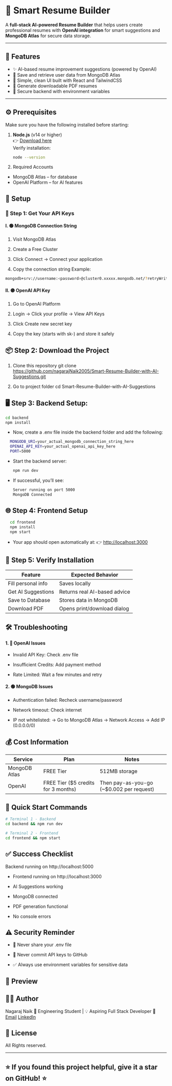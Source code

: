 # 🧠 Smart Resume Builder

A **full-stack AI-powered Resume Builder** that helps users create professional resumes with **OpenAI integration** for smart suggestions and **MongoDB Atlas** for secure data storage.

---

## 🚀 Features

- ✨ AI-based resume improvement suggestions (powered by OpenAI)
- 💾 Save and retrieve user data from MongoDB Atlas
- 🧩 Simple, clean UI built with React and TailwindCSS
- 📄 Generate downloadable PDF resumes
- 🔐 Secure backend with environment variables

---

## ⚙️ Prerequisites

Make sure you have the following installed before starting:

1. **Node.js** (v14 or higher)  
   👉 [Download here](https://nodejs.org)  
   Verify installation:  
   ```bash
   node --version
2. Required Accounts
  - MongoDB Atlas – for database
  - OpenAI Platform – for AI features

## 📄 Setup

### 🔑 Step 1: Get Your API Keys

#### I. 🟢 MongoDB Connection String

1. Visit MongoDB Atlas

2. Create a Free Cluster

3. Click Connect → Connect your application

4. Copy the connection string
Example:
 ```bash
mongodb+srv://username:<password>@cluster0.xxxxx.mongodb.net/?retryWrites=true&w=majority
```
#### II. 🟣 OpenAI API Key

1. Go to OpenAI Platform

2. Login → Click your profile → View API Keys

3. Click Create new secret key

4. Copy the key (starts with sk-) and store it safely

## 📦 Step 2: Download the Project
1. Clone this repository
git clone https://github.com/nagarajNaik2005/Smart-Resume-Builder-with-AI-Suggestions.git

2. Go to project folder
cd Smart-Resume-Builder-with-AI-Suggestions

## 🖥️ Step 3: Backend Setup:
```bash
cd backend
npm install
```
- Now, create a .env file inside the backend folder and add the following:
```bash
  MONGODB_URI=your_actual_mongodb_connection_string_here
  OPENAI_API_KEY=your_actual_openai_api_key_here
  PORT=5000
```
- Start the backend server:
  ```bash
  npm run dev
  ```
- If successful, you’ll see:
  ```bash
  Server running on port 5000
  MongoDB Connected
  ```
## 🌐 Step 4: Frontend Setup
```bash
  cd frontend
  npm install
  npm start
  ```
- Your app should open automatically at:
  👉 <http://localhost:3000>
  
## 🧩 Step 5: Verify Installation
  | Feature            | Expected Behavior            |
  | ------------------ | ---------------------------- |
  | Fill personal info | Saves locally                |
  | Get AI Suggestions | Returns real AI-based advice |
  | Save to Database   | Stores data in MongoDB       |
  | Download PDF       | Opens print/download dialog  |

## 🛠️ Troubleshooting
#### 1. 🔵 OpenAI Issues

  - Invalid API Key: Check .env file

  - Insufficient Credits: Add payment method

  - Rate Limited: Wait a few minutes and retry
#### 2. 🟢 MongoDB Issues

  - Authentication failed: Recheck username/password

  - Network timeout: Check internet

  - IP not whitelisted: → Go to MongoDB Atlas → Network Access → Add IP (0.0.0.0/0)

## 💰 Cost Information
| Service       | Plan                                | Notes                                    |
| ------------- | ----------------------------------- | ---------------------------------------- |
| MongoDB Atlas | FREE Tier                           | 512MB storage                            |
| OpenAI        | FREE Tier ($5 credits for 3 months) | Then pay-as-you-go (~$0.002 per request) |

## 🚀 Quick Start Commands
```bash
# Terminal 1 - Backend
cd backend && npm run dev

# Terminal 2 - Frontend
cd frontend && npm start
```
## ✅ Success Checklist
   Backend running on http://localhost:5000

  - Frontend running on http://localhost:3000

  - AI Suggestions working

  - MongoDB connected

  - PDF generation functional

  - No console errors

## ⚠️ Security Reminder
  - 🚫 Never share your .env file

  - 🚫 Never commit API keys to GitHub

  - ✅ Always use environment variables for sensitive data

## 📸 Preview


## 🧑‍💻 Author
Nagaraj Naik
💼 Engineering Student | 💡 Aspiring Full Stack Developer
📧 [Email](mrnagarajnaik2005@gmail.com)
    [LinkedIn](https://www.linkedin.com/in/nagaraj-naik-2995852ba)
   
## 📝 License
 All Rights reserved.

 ---
 ⭐ If you found this project helpful, give it a star on GitHub! ⭐
 ---
